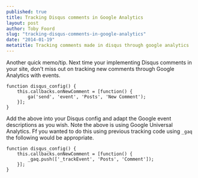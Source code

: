 ```yaml
---
published: true
title: Tracking Disqus comments in Google Analytics
layout: post
author: Toby Foord
slug: "tracking-disqus-comments-in-google-analytics"
date: "2014-01-19"
metatitle: Tracking comments made in disqus through google analytics
---
```


Another quick memo/tip. Next time your implementing Disqus comments in your site, don't miss out on tracking new comments through Google Analytics with events. 

	function disqus_config() {
		this.callbacks.onNewComment = [function() {
      		ga('send', 'event', 'Posts', 'New Comment');
 		}];
	}
    
Add the above into your Disqus config and adapt the Google event descriptions as you wish. Note the above is using Google Universal Analytics. Ff you wanted to do this using previous tracking code using `_gaq` the following would be appropriate.

	function disqus_config() {
		this.callbacks.onNewComment = [function() {
      		_gaq.push(['_trackEvent', 'Posts', 'Comment']);
 		}];
	}